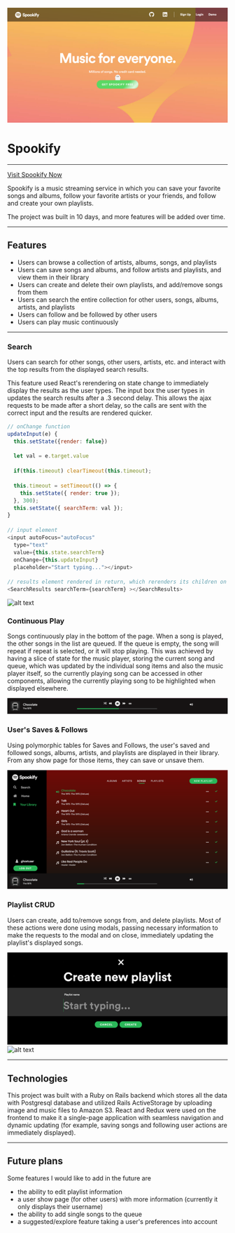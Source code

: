 ![alt text](https://github.com/amanpriya-k/spookify/blob/master/landing-page.png)
# Spookify
---

[Visit Spookify Now](https://spookify.herokuapp.com)

Spookify is a music streaming service in which you can save your favorite songs and albums, follow your favorite artists or your friends, and follow and create your own playlists.

The project was built in 10 days, and more features will be added over time.

---

## Features

- Users can browse a collection of artists, albums, songs, and playlists
- Users can save songs and albums, and follow artists and playlists, and view them in their library
- Users can create and delete their own playlists, and add/remove songs from them
- Users can search the entire collection for other users, songs, albums, artists, and playlists
- Users can follow and be followed by other users
- Users can play music continuously

---

### Search

Users can search for other songs, other users, artists, etc. and interact with the top results from the displayed search results.

This feature used React's rerendering on state change to immediately display the results as the user types. The input box the user types in updates the search results after a .3 second delay. This allows the ajax requests to be made after a short delay, so the calls are sent with the correct input and the results are rendered quicker.

```javascript
// onChange function
updateInput(e) {
  this.setState({render: false})

  let val = e.target.value

  if(this.timeout) clearTimeout(this.timeout);

  this.timeout = setTimeout(() => {
    this.setState({ render: true });
  }, 300);
  this.setState({ searchTerm: val });
}

// input element
<input autoFocus="autoFocus"
  type="text"
  value={this.state.searchTerm}
  onChange={this.updateInput}
  placeholder="Start typing..."></input>

// results element rendered in return, which rerenders its children on change of searchTerm
<SearchResults searchTerm={searchTerm} ></SearchResults>
```
![alt text](http://g.recordit.co/04xYCJAxV4.gif)

### Continuous Play

Songs continuously play in the bottom of the page. When a song is played, the other songs in the list are queued. If the queue is empty, the song will repeat if repeat is selected, or it will stop playing. This was achieved by having a slice of state for the music player, storing the current song and queue, which was updated by the individual song items and also the music player itself, so the currently playing song can be accessed in other components, allowing the currently playing song to be highlighted when displayed elsewhere.

![alt text](https://github.com/amanpriya-k/spookify/blob/master/play.png)

### User's Saves & Follows

Using polymorphic tables for Saves and Follows, the user's saved and followed songs, albums, artists, and playlists are displayed in their library. From any show page for those items, they can save or unsave them.

![alt text](https://github.com/amanpriya-k/spookify/blob/master/library-songs.png)


### Playlist CRUD

Users can create, add to/remove songs from, and delete playlists. Most of these actions were done using modals, passing necessary information to make the requests to the modal and on close, immediately updating the playlist's displayed songs.

![alt text](https://github.com/amanpriya-k/spookify/blob/master/create-playlist.png)
![alt text](http://g.recordit.co/SzcvyMMzG8.gif)


----

## Technologies

This project was built with a Ruby on Rails backend which stores all the data with Postgresql database and utilized Rails ActiveStorage by uploading image and music files to Amazon S3. React and Redux were used on the frontend to make it a single-page application with seamless navigation and dynamic updating (for example, saving songs and following user actions are immediately displayed).

---

## Future plans

Some features I would like to add in the future are
  - the ability to edit playlist information
  - a user show page (for other users) with more information (currently it only displays their username)
  - the ability to add single songs to the queue
  - a suggested/explore feature taking a user's preferences into account
